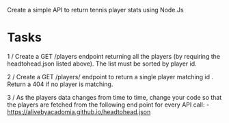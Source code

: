 Create a simple API to return tennis player stats using Node.Js


# Tasks

1 / Create a GET /players endpoint returning all the players (by requiring the headtohead.json listed
above). The list must be sorted by player id.

2 / Create a GET /players/<id> endpoint to return a single player matching id <id>. Return a 404 if no
player is matching.

3 / As the players data changes from time to time, change your code so that the players are fetched
from the following end point for every API call:
    - https://alivebyacadomia.github.io/headtohead.json

